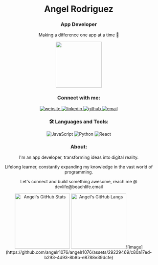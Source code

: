 <div align="center">
  <h1>Angel Rodriguez</h1>
  <h3>App Developer</h3>
  <p>Making a difference one app at a time 🚀</p>
  <p>
    <img src="https://res.cloudinary.com/angelrodriguez/image/upload/v1680185483/bitmojime.png" width="150">
  </p>
  <h3>Connect with me:</h3>
  <p>
    <a href="https://www.angelrod.dev/" target="_blank" title="angelrod.dev">
      <img src="https://img.icons8.com/bubbles/64/undefined/domain.png" alt="website">
    </a>
    <a href="https://www.linkedin.com/in/angelrodriguezlead/" target="_blank" title="LinkedIn">
      <img src="https://img.icons8.com/bubbles/64/undefined/linkedin.png" alt="linkedin">
    </a>
    <a href="https://github.com/angelr1076" target="_blank" title="Github">
      <img src="https://img.icons8.com/bubbles/64/undefined/github.png" alt="github">
    </a>
    <a href="mailto:angelrod@beachlife.email" target="_blank" title="email">
      <img src="https://img.icons8.com/bubbles/64/undefined/email.png" alt="email">
    </a>
  </p>
  <!-- Icons by icons8.com <https://icons8.com/icons/bubbles> -->
  <h3>🛠️ Languages and Tools:</h3>
  <p>
    <img src="https://img.shields.io/badge/JavaScript-yellow?style=for-the-badge&logo=javascript&logoColor=black" alt="JavaScript"/>
    <img src="https://img.shields.io/badge/Python-green?style=for-the-badge&logo=python&logoColor=black" alt="Python"/>
    <img src="https://img.shields.io/badge/React-blue?style=for-the-badge&logo=react&logoColor=white" alt="React"/>
    <!-- Add more languages and tools here -->
  </p>
  <h3>About:</h3>
  <div>
    <p>I'm an app developer, transforming ideas into digital reality.</p>
    <p>Lifelong learner, constantly expanding my knowledge in the vast world of programming.</p>
    <p>Let's connect and build something awesome, reach me @ devlife@beachlife.email</p>
  </div>
  <div>
      <img alt="Angel's GitHub Stats" height="180px" src="https://github-readme-stats.vercel.app/api?username=angelr1076&theme=noctis_minimus&hide_border=true&show_icons=true&count_private=true">
    <img alt="Angel's GitHub Langs" height="180px" src="https://github-readme-stats.vercel.app/api/top-langs/?username=angelr1076&theme=noctis_minimus&hide_border=true&show_icons=true&langs_count=4">![image](https://github.com/angelr1076/angelr1076/assets/29229469/c80a17ed-b293-4d93-8b8b-e8788e39dcfe)

  </div>
</div>

